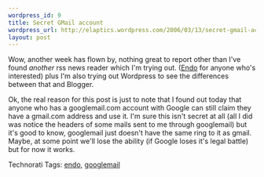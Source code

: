 ```yaml
--- 
wordpress_id: 9
title: Secret GMail account
wordpress_url: http://elaptics.wordpress.com/2006/03/13/secret-gmail-account/
layout: post
---
```

Wow, another week has flown by, nothing great to report other than I've found <em>another</em> rss news reader which I'm trying out.  (<a href="http://kula.jp/software/endo/">Endo</a> for anyone who's interested) plus I'm also trying out Wordpress to see the differences between that and Blogger.

Ok, the real reason for this post is just to note that I found out today that anyone who has a googlemail.com account with Google can still claim they have a gmail.com address and use it.  I'm sure this isn't secret at all (all I did was notice the headers of some mails sent to me through googlemail) but it's good to know, googlemail just doesn't have the same ring to it as gmail.  Maybe, at some point we'll lose the ability (if Google loses it's legal battle) but for now it works.
<!-- technorati tags start -->

Technorati Tags: <a rel="tag" href="http://www.technorati.com/tag/endo">endo</a>, <a rel="tag" href="http://www.technorati.com/tag/googlemail">googlemail</a>

<!-- technorati tags end -->
